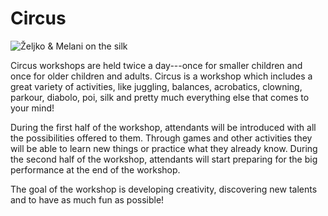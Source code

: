 # Circus

![Željko & Melani on the silk](/assets/workshops/circus.jpg)

Circus workshops are held twice a day---once for smaller children and once for older children and adults. Circus is a workshop which includes a great variety of activities, like juggling, balances, acrobatics, clowning, parkour, diabolo, poi, silk and pretty much everything else that comes to your mind!

During the first half of the workshop, attendants will be introduced with all the possibilities offered to them. Through games and other activities they will be able to learn new things or practice what they already know. During the second half of the workshop, attendants will start preparing for the big performance at the end of the workshop.

The goal of the workshop is developing creativity, discovering new talents and to have as much fun as possible!
